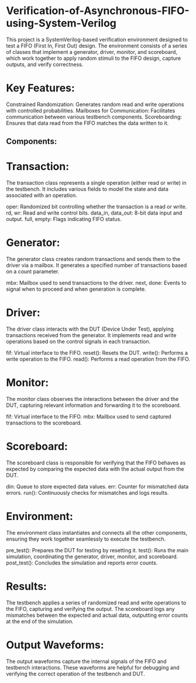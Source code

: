 # Verification-of-Asynchronous-FIFO-using-System-Verilog

This project is a SystemVerilog-based verification environment designed to test a FIFO (First In, First Out) design. The environment consists of a series of classes that implement a generator, driver, monitor, and scoreboard, which work together to apply random stimuli to the FIFO design, capture outputs, and verify correctness.


# Key Features:
Constrained Randomization: Generates random read and write operations with controlled probabilities.
Mailboxes for Communication: Facilitates communication between various testbench components.
Scoreboarding: Ensures that data read from the FIFO matches the data written to it.

## Components:
# Transaction:
The transaction class represents a single operation (either read or write) in the testbench. It includes various fields to model the state and data associated with an operation.

oper: Randomized bit controlling whether the transaction is a read or write.
rd, wr: Read and write control bits.
data_in, data_out: 8-bit data input and output.
full, empty: Flags indicating FIFO status.

# Generator:
The generator class creates random transactions and sends them to the driver via a mailbox. It generates a specified number of transactions based on a count parameter.

mbx: Mailbox used to send transactions to the driver.
next, done: Events to signal when to proceed and when generation is complete.

# Driver:
The driver class interacts with the DUT (Device Under Test), applying transactions received from the generator. It implements read and write operations based on the control signals in each transaction.

fif: Virtual interface to the FIFO.
reset(): Resets the DUT.
write(): Performs a write operation to the FIFO.
read(): Performs a read operation from the FIFO.

# Monitor:
The monitor class observes the interactions between the driver and the DUT, capturing relevant information and forwarding it to the scoreboard.

fif: Virtual interface to the FIFO.
mbx: Mailbox used to send captured transactions to the scoreboard.

# Scoreboard:
The scoreboard class is responsible for verifying that the FIFO behaves as expected by comparing the expected data with the actual output from the DUT.

din: Queue to store expected data values.
err: Counter for mismatched data errors.
run(): Continuously checks for mismatches and logs results.

# Environment:
The environment class instantiates and connects all the other components, ensuring they work together seamlessly to execute the testbench.

pre_test(): Prepares the DUT for testing by resetting it.
test(): Runs the main simulation, coordinating the generator, driver, monitor, and scoreboard.
post_test(): Concludes the simulation and reports error counts.

# Results:
The testbench applies a series of randomized read and write operations to the FIFO, capturing and verifying the output. The scoreboard logs any mismatches between the expected and actual data, outputting error counts at the end of the simulation.

# Output Waveforms:
The output waveforms capture the internal signals of the FIFO and testbench interactions. These waveforms are helpful for debugging and verifying the correct operation of the testbench and DUT.
